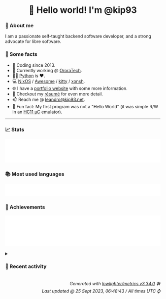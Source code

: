 <!-- README template, populated using this action:
     https://github.com/kip93/kip93/blob/main/.github/workflows/readme.yml. -->

<h1 align="center">👋 Hello world! I'm @kip93</h1> <!-- LOGIN => username -->

### 👤 About me

I am a passionate self-taught backend software developer, and a strong advocate for libre software.


### 💬 Some facts

* 📅 Coding since 2013.
* 💼 Currently working @ [OroraTech](https://ororatech.com/).
* 👨‍💻 [Python](https://github.com/search?q=user%3Akip93&l=python) is ❤️. <!-- LOGIN => username -->
* 💻 [NixOS](https://github.com/NixOS/) /
     [Awesome](https://github.com/awesomeWM/) /
     [kitty](https://github.com/kovidgoyal/kitty/) /
     [xonsh](https://github.com/xonsh/).
* 🌐 I have a [portfolio website](https://kip93.net/) with some more information.
* 📝 Checkout my [résumé](https://kip93.net/resume/) for even more detail.
* 📫 Reach me @ [leandro@kip93.net](mailto:leandro@kip93.net).
* 🎲 Fun fact: My first program was not a "Hello World" (it was simple R/W in an [HC11 µC](https://en.wikipedia.org/wiki/68HC11) emulator).


-----------------------------------------------------------------------------------------------------------------------


### 📈 Stats

![](./stats.svg)


### 📚 Most used languages <!-- by percentage, in decreasing order -->

![](./languages.svg)


### 🏅 Achievements

![](./achievements.svg)


<details> <!-- Last activity -->
<!-- Almost verbatim copy of https://github.com/lowlighter/metrics/blob/latest/source/templates/markdown/partials/activity.ejs, but restructured to be foldable. -->
<summary><h3>📰 Recent activity</h3></summary>

* ➡️ Pushed 1 commit in [kip93/nixplusplus](https://github.com/kip93/nixplusplus) on branch `main`
  * [#2008767](https://github.com/kip93/nixplusplus/commit/2008767) Show which registry entries are not flakes
  * *On 24 Sept 2023, 18:01:44*
* #️⃣ Opened [#83 Setting `name` causes release links to be broken](https://github.com/DeterminateSystems/flakehub-push/issues/83) in [DeterminateSystems/flakehub-push](https://github.com/DeterminateSystems/flakehub-push)
  * *On 24 Sept 2023, 17:22:30*
* ➡️ Pushed 3 commits in [kip93/nixplusplus](https://github.com/kip93/nixplusplus) on branch `main`
  * [#ed7709f](https://github.com/kip93/nixplusplus/commit/ed7709f) Add logo and badges to README
  * [#8259990](https://github.com/kip93/nixplusplus/commit/8259990) Purge html tags in markdown before linting
  * [#3374ee2](https://github.com/kip93/nixplusplus/commit/3374ee2) Clean output of nixpkgs-fmt hook
  * *On 24 Sept 2023, 16:58:56*
* ➡️ Pushed 4 commits in [kip93/nixplusplus](https://github.com/kip93/nixplusplus) on branch `main`
  * [#85a6b0b](https://github.com/kip93/nixplusplus/commit/85a6b0b) Update inputs
  * [#e4e3484](https://github.com/kip93/nixplusplus/commit/e4e3484) Add &#34;small&#34; logo
  * [#4d829ff](https://github.com/kip93/nixplusplus/commit/4d829ff) Remove lint script
  * [#9a4f214](https://github.com/kip93/nixplusplus/commit/9a4f214) Move format script into devenv
  * *On 24 Sept 2023, 16:17:48*
</details>


<h6 align="right"><em>
    Generated with <a href="https://github.com/lowlighter/metrics/tree/latest/">lowlighter/metrics v3.34.0</a> 🛠️<br> <!-- VERSION => MAJOR.minor.patch -->
    Last updated @ 25 Sept 2023, 06:48:43 / All times UTC ⌚ <!-- meta.generated => DD/MM/YYYY, hh:mm -->
</em></h6>
